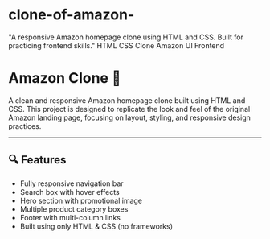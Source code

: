 # clone-of-amazon-
"A responsive Amazon homepage clone using HTML and CSS. Built for practicing frontend skills."  HTML  CSS  Clone  Amazon UI  Frontend
# Amazon Clone 🛒

A clean and responsive Amazon homepage clone built using HTML and CSS. This project is designed to replicate the look and feel of the original Amazon landing page, focusing on layout, styling, and responsive design practices.

---

## 🔍 Features

- Fully responsive navigation bar
- Search box with hover effects
- Hero section with promotional image
- Multiple product category boxes
- Footer with multi-column links
- Built using only HTML & CSS (no frameworks)
